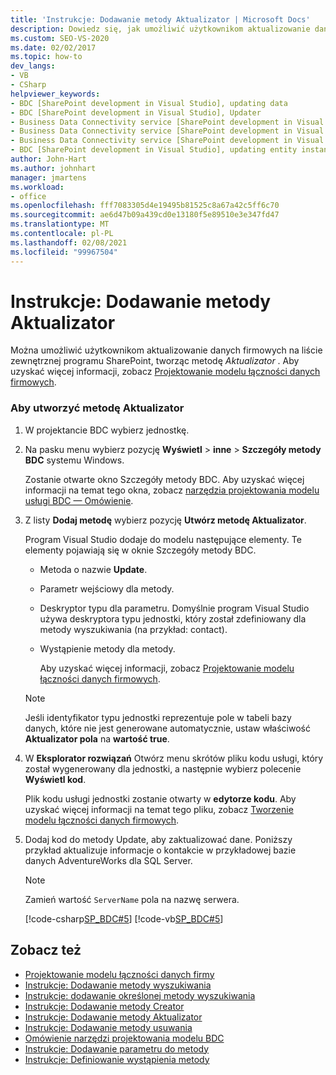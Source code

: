 ```yaml
---
title: 'Instrukcje: Dodawanie metody Aktualizator | Microsoft Docs'
description: Dowiedz się, jak umożliwić użytkownikom aktualizowanie danych firmowych na liście zewnętrznej programu SharePoint przez dodanie metody Aktualizator.
ms.custom: SEO-VS-2020
ms.date: 02/02/2017
ms.topic: how-to
dev_langs:
- VB
- CSharp
helpviewer_keywords:
- BDC [SharePoint development in Visual Studio], updating data
- BDC [SharePoint development in Visual Studio], Updater
- Business Data Connectivity service [SharePoint development in Visual Studio], updating data
- Business Data Connectivity service [SharePoint development in Visual Studio], Updater
- Business Data Connectivity service [SharePoint development in Visual Studio], updating entity instances
- BDC [SharePoint development in Visual Studio], updating entity instances
author: John-Hart
ms.author: johnhart
manager: jmartens
ms.workload:
- office
ms.openlocfilehash: fff7083305d4e19495b81525c8a67a42c5ff6c70
ms.sourcegitcommit: ae6d47b09a439cd0e13180f5e89510e3e347fd47
ms.translationtype: MT
ms.contentlocale: pl-PL
ms.lasthandoff: 02/08/2021
ms.locfileid: "99967504"
---
```

# <a name="how-to-add-an-updater-method"></a>Instrukcje: Dodawanie metody Aktualizator
  Można umożliwić użytkownikom aktualizowanie danych firmowych na liście zewnętrznej programu SharePoint, tworząc metodę *Aktualizator* . Aby uzyskać więcej informacji, zobacz [Projektowanie modelu łączności danych firmowych](../sharepoint/designing-a-business-data-connectivity-model.md).

### <a name="to-create-an-updater-method"></a>Aby utworzyć metodę Aktualizator

1. W projektancie BDC wybierz jednostkę.

2. Na pasku menu wybierz pozycję **Wyświetl**  >  **inne**  >  **Szczegóły metody BDC** systemu Windows.

    Zostanie otwarte okno Szczegóły metody BDC. Aby uzyskać więcej informacji na temat tego okna, zobacz [narzędzia projektowania modelu usługi BDC — Omówienie](../sharepoint/bdc-model-design-tools-overview.md).

3. Z listy **Dodaj metodę** wybierz pozycję **Utwórz metodę Aktualizator**.

    Program Visual Studio dodaje do modelu następujące elementy. Te elementy pojawiają się w oknie Szczegóły metody BDC.

   - Metoda o nazwie **Update**.

   - Parametr wejściowy dla metody.

   - Deskryptor typu dla parametru. Domyślnie program Visual Studio używa deskryptora typu jednostki, który został zdefiniowany dla metody wyszukiwania (na przykład: contact).

   - Wystąpienie metody dla metody.

     Aby uzyskać więcej informacji, zobacz [Projektowanie modelu łączności danych firmowych](../sharepoint/designing-a-business-data-connectivity-model.md).

   > [!NOTE]
   > Jeśli identyfikator typu jednostki reprezentuje pole w tabeli bazy danych, które nie jest generowane automatycznie, ustaw właściwość **Aktualizator pola** na **wartość true**.

4. W **Eksplorator rozwiązań** Otwórz menu skrótów pliku kodu usługi, który został wygenerowany dla jednostki, a następnie wybierz polecenie **Wyświetl kod**.

    Plik kodu usługi jednostki zostanie otwarty w **edytorze kodu**. Aby uzyskać więcej informacji na temat tego pliku, zobacz [Tworzenie modelu łączności danych firmowych](../sharepoint/creating-a-business-data-connectivity-model.md).

5. Dodaj kod do metody Update, aby zaktualizować dane. Poniższy przykład aktualizuje informacje o kontakcie w przykładowej bazie danych AdventureWorks dla SQL Server.

   > [!NOTE]
   > Zamień wartość `ServerName` pola na nazwę serwera.

    [!code-csharp[SP_BDC#5](../sharepoint/codesnippet/CSharp/SP_BDC/bdcmodel1/contactservice.cs#5)]
    [!code-vb[SP_BDC#5](../sharepoint/codesnippet/VisualBasic/sp_bdc/bdcmodel1/contactservice.vb#5)]

## <a name="see-also"></a>Zobacz też
- [Projektowanie modelu łączności danych firmy](../sharepoint/designing-a-business-data-connectivity-model.md)
- [Instrukcje: Dodawanie metody wyszukiwania](../sharepoint/how-to-add-a-finder-method.md)
- [Instrukcje: dodawanie określonej metody wyszukiwania](../sharepoint/how-to-add-a-specific-finder-method.md)
- [Instrukcje: Dodawanie metody Creator](../sharepoint/how-to-add-a-creator-method.md)
- [Instrukcje: Dodawanie metody Aktualizator](../sharepoint/how-to-add-an-updater-method.md)
- [Instrukcje: Dodawanie metody usuwania](../sharepoint/how-to-add-a-deleter-method.md)
- [Omówienie narzędzi projektowania modelu BDC](../sharepoint/bdc-model-design-tools-overview.md)
- [Instrukcje: Dodawanie parametru do metody](../sharepoint/how-to-add-a-parameter-to-a-method.md)
- [Instrukcje: Definiowanie wystąpienia metody](../sharepoint/how-to-define-a-method-instance.md)
